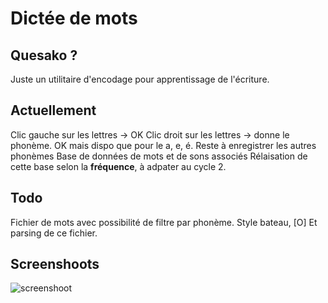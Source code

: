 # Dictée de mots

## Quesako ?

Juste un utilitaire d'encodage pour apprentissage de l'écriture.

## Actuellement
Clic gauche sur les lettres -> OK
Clic droit sur les lettres -> donne le phonème. OK mais dispo que pour le a, e, é. Reste à enregistrer les autres phonèmes
Base de données de mots et de sons associés
Rélaisation de cette base selon la **fréquence**, à adpater au cycle 2.


## Todo
Fichier de mots avec possibilité de filtre par phonème. Style
bateau, [O]
Et parsing de ce fichier. 


## Screenshoots

![screenshoot](https://cbiot.fr/site/encodage001.png)
